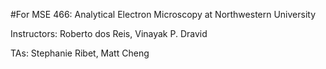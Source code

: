#For MSE 466:  Analytical Electron Microscopy at Northwestern University 

Instructors: Roberto dos Reis, Vinayak P. Dravid

TAs: Stephanie Ribet, Matt Cheng 
